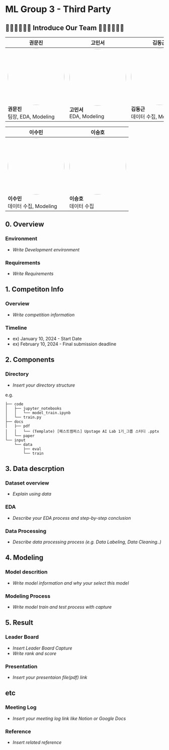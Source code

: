 # ML Group 3 - Third Party

## 🧑‍💼👩‍💼👩‍💼 Introduce Our Team 👩‍💼👩‍💼👨‍💼

| 권문진 | 고민서 | 김동근 | 허예경 |
|--------|--------|--------|--------|
| <img src="https://avatars.githubusercontent.com/u/156163982?v=4" width="180" height="180" style="border-radius:50%"><br>**권문진**<br>팀장, EDA, Modeling | <img src="https://avatars.githubusercontent.com/u/156163982?v=4" width="180" height="180" style="border-radius:50%"><br>**고민서**<br>EDA, Modeling | <img src="https://avatars.githubusercontent.com/u/156163982?v=4" width="180" height="180" style="border-radius:50%"><br>**김동근**<br>데이터 수집, Modeling | <img src="https://avatars.githubusercontent.com/u/156163982?v=4" width="180" height="180" style="border-radius:50%"><br>**허예경**<br>데이터 수집, Modeling |

| 이수민 | 이승호 |
|--------|--------|
| <img src="https://avatars.githubusercontent.com/u/156163982?v=4" width="180" height="180" style="border-radius:50%"><br>**이수민**<br>데이터 수집, Modeling | <img src="https://avatars.githubusercontent.com/u/156163982?v=4" width="180" height="180" style="border-radius:50%"><br>**이승호**<br>데이터 수집 |



## 0. Overview
### Environment
- _Write Development environment_

### Requirements
- _Write Requirements_

## 1. Competiton Info

### Overview

- _Write competition information_

### Timeline

- ex) January 10, 2024 - Start Date
- ex) February 10, 2024 - Final submission deadline

## 2. Components

### Directory

- _Insert your directory structure_

e.g.
```
├── code
│   ├── jupyter_notebooks
│   │   └── model_train.ipynb
│   └── train.py
├── docs
│   ├── pdf
│   │   └── (Template) [패스트캠퍼스] Upstage AI Lab 1기_그룹 스터디 .pptx
│   └── paper
└── input
    └── data
        ├── eval
        └── train
```

## 3. Data descrption

### Dataset overview

- _Explain using data_

### EDA

- _Describe your EDA process and step-by-step conclusion_

### Data Processing

- _Describe data processing process (e.g. Data Labeling, Data Cleaning..)_

## 4. Modeling

### Model descrition

- _Write model information and why your select this model_

### Modeling Process

- _Write model train and test process with capture_

## 5. Result

### Leader Board

- _Insert Leader Board Capture_
- _Write rank and score_

### Presentation

- _Insert your presentaion file(pdf) link_

## etc

### Meeting Log

- _Insert your meeting log link like Notion or Google Docs_

### Reference

- _Insert related reference_
